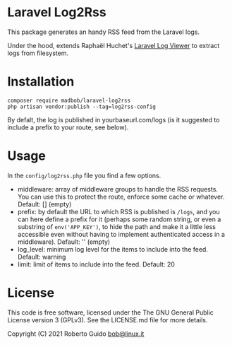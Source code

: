 Laravel Log2Rss
===============

This package generates an handy RSS feed from the Laravel logs.

Under the hood, extends Raphaël Huchet's [Laravel Log Viewer](https://github.com/rap2hpoutre/laravel-log-viewer) to extract logs from filesystem.

# Installation

```
composer require madbob/laravel-log2rss
php artisan vendor:publish --tag=log2rss-config
```

By defalt, the log is published in yourbaseurl.com/logs (is it suggested to include a prefix to your route, see below).

# Usage

In the `config/log2rss.php` file you find a few options.

* middleware: array of middleware groups to handle the RSS requests. You can use this to protect the route, enforce some cache or whatever. Default: [] (empty)
* prefix: by default the URL to which RSS is published is `/logs`, and you can here define a prefix for it (perhaps some random string, or even a substring of `env('APP_KEY')`, to hide the path and make it a little less accessible even without having to implement authenticated access in a middleware). Default: '' (empty)
* log_level: minimum log level for the items to include into the feed. Default: warning
* limit: limit of items to include into the feed. Default: 20

# License

This code is free software, licensed under the The GNU General Public License version 3 (GPLv3). See the LICENSE.md file for more details.

Copyright (C) 2021 Roberto Guido <bob@linux.it>
